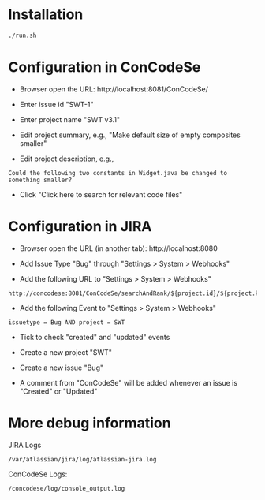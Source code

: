 # Installation

```bash
./run.sh
```

# Configuration in ConCodeSe

* Browser open the URL: http://localhost:8081/ConCodeSe/

* Enter issue id "SWT-1"

* Enter project name "SWT v3.1"

* Edit project summary, e.g., "Make default size of empty composites smaller"

* Edit project description, e.g., 

```
Could the following two constants in Widget.java be changed to something smaller?

```

* Click "Click here to search for relevant code files"

# Configuration in JIRA

* Browser open the URL (in another tab): http://localhost:8080

* Add Issue Type "Bug" through "Settings > System > Webhooks" 

* Add the following URL to "Settings > System > Webhooks" 

```
http://concodese:8081/ConCodeSe/searchAndRank/${project.id}/${project.key}/${issue.id}/${issue.key}
```

* Add the following Event to "Settings > System > Webhooks" 
```
issuetype = Bug AND project = SWT
```

* Tick to check "created" and "updated" events 

* Create a new project "SWT"

* Create a new issue "Bug"

* A comment from "ConCodeSe" will be added whenever an issue is "Created" or "Updated"


# More debug information

JIRA Logs
```
/var/atlassian/jira/log/atlassian-jira.log
```

ConCodeSe Logs:
```
/concodese/log/console_output.log
```
